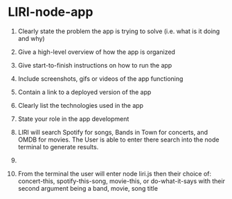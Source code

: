 # LIRI-node-app

1. Clearly state the problem the app is trying to solve (i.e. what is it doing and why)
2. Give a high-level overview of how the app is organized
3. Give start-to-finish instructions on how to run the app
4. Include screenshots, gifs or videos of the app functioning
5. Contain a link to a deployed version of the app
6. Clearly list the technologies used in the app
7. State your role in the app development

 1. LIRI will search Spotify for songs, Bands in Town for concerts, and OMDB for movies.
 The User is able to enter there search into the node terminal to generate results.
 2. 
 3. From the terminal the user will enter node liri.js then their choice of: concert-this, spotify-this-song, 
 movie-this, or do-what-it-says with their second argument being a band, movie, song title